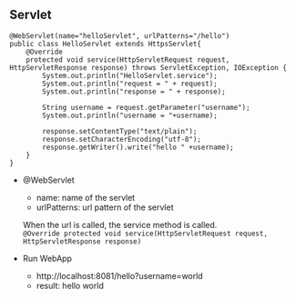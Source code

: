 ## Servlet

```
@WebServlet(name="helloServlet", urlPatterns="/hello")
public class HelloServlet extends HttpsServlet{
    @Override
    protected void service(HttpServletRequest request, HttpServletResponse response) throws ServletException, IOException {
        System.out.println("HelloServlet.service");
        System.out.println("request = " + request);
        System.out.println("response = " + response);
        
        String username = request.getParameter("username");
        System.out.println("username = "+username);

        response.setContentType("text/plain");
        response.setCharacterEncoding("utf-8");
        response.getWriter().write("hello " +username);
    }
}
```

* @WebServlet
    * name: name of the servlet</li>
    * urlPatterns: url pattern of the servlet</li>

    When the url is called, the service method is called.  
`@Override protected void service(HttpServletRequest request, HttpServletResponse response)`

* Run WebApp
    * http://localhost:8081/hello?username=world
    * result: hello world




